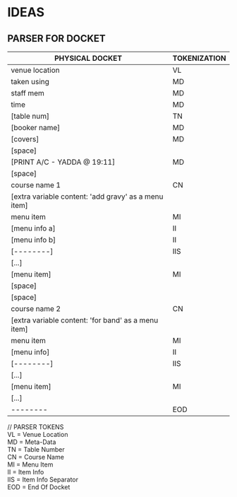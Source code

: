 # IDEAS

## PARSER FOR DOCKET

| PHYSICAL DOCKET                                          |  TOKENIZATION  |
|----------------------------------------------------------|----------------|  
|venue location                                            |  VL            | 
|taken using                                               |  MD            |
|staff mem                                                 |  MD            |
|time                                                      |  MD            |
|[table num]                                               |  TN            |
|[booker name]                                             |  MD            |
|[covers]                                                  |  MD            |
|[space]                                                   |                |  
|[PRINT A/C - YADDA @ 19:11]                               |  MD            |
|[space]                                                   |                |
|course name 1                                             |  CN            |
|[extra variable content: 'add gravy' as a menu item]      |                |
|menu item                                                 |  MI            |
|[menu info a]                                             |  II            |
|[menu info b]                                             |  II            |
|[--------]                                                |  IIS           |
|[...]                                                     |                |
|[menu item]                                               |  MI            |
|[space]                                                   |                |
|[space]                                                   |                |
|course name 2                                             |  CN            |
|[extra variable content: 'for band' as a menu item]       |                |
|menu item                                                 |  MI            |
|[menu info]                                               |  II            |
|[--------]                                                |  IIS           |
|[...]                                                     |                | 
|[menu item]                                               |  MI            |
|[...]                                                     |                |
|--------                                                  |  EOD           |
  
  
// PARSER TOKENS  
VL = Venue Location  
MD = Meta-Data  
TN = Table Number  
CN = Course Name  
MI = Menu Item  
II = Item Info  
IIS = Item Info Separator  
EOD = End Of Docket  

